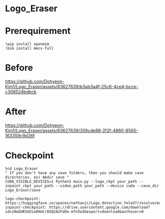 # Logo_Eraser

# Prerequirement
```
!pip install openmim
!mim install mmcv-full
```
# Before
https://github.com/Dohyeon-Kim1/Logo_Eraser/assets/63627639/b3ab3a4f-25c6-4ce4-bcce-c308524bdbcb
# After
https://github.com/Dohyeon-Kim1/Logo_Eraser/assets/63627639/359cde88-2f2f-4860-8560-163359c9d26f
# Checkpoint
```
%cd Logo_Eraser
" If you don't have any save folders, then you should make save directories. ex) mkdir save "
CUDA_VISIBLE_DEVICES=1 Python3 main.py --logo_ckpt your_path --inpaint_ckpt your_path --video_path your_path --device cuda --save_dir Logo_Eraser/save

logo-checkpoint: https://huggingface.co/spaces/nathanjc/Logo_detection_YoloV7/resolve/main/logo_detection.pt
inpaint-checkpoint: https://drive.usercontent.google.com/download?id=10wGdKSUOie0XmCr8SQ2A2FeDe-mfn5w3&export=download&authuser=0
```

